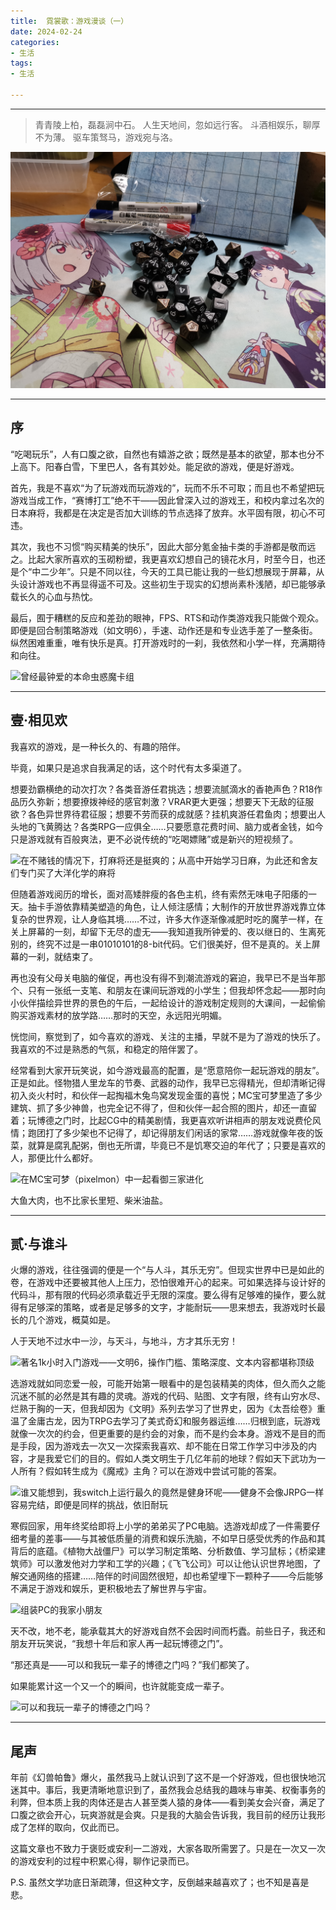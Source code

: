 ```yaml
---
title:  霓裳歌：游戏漫谈（一）
date: 2024-02-24
categories:
- 生活
tags:
- 生活

--- 
```



---

> 青青陵上柏，磊磊涧中石。 人生天地间，忽如远行客。
斗酒相娱乐，聊厚不为薄。 驱车策驽马，游戏宛与洛。
> 

![多年后我能回忆起的最快乐的游戏瞬间，是和朋友们在春日影中一起投骰子、等待落樱的时刻。游戏的形式和内容随着时光流转变化，只有快乐是朴素而简单的。](https://raw.githubusercontent.com/DF-Master/yidapicbed/main/2024/202401/202401GAME/202401GAME00.jpg)

---

<!--more-->


## 序

“吃喝玩乐”，人有口腹之欲，自然也有嬉游之欲；既然是基本的欲望，那本也分不上高下。阳春白雪，下里巴人，各有其妙处。能足欲的游戏，便是好游戏。

首先，我是不喜欢“为了玩游戏而玩游戏的”，玩而不乐不可取；而且也不希望把玩游戏当成工作，“赛博打工”绝不干——因此曾深入过的游戏王，和校内拿过名次的日本麻将，我都是在决定是否加大训练的节点选择了放弃。水平固有限，初心不可违。

其次，我也不习惯“购买精美的快乐”，因此大部分氪金抽卡类的手游都是敬而远之。比起大家所喜欢的玉砌粉塑，我更喜欢幻想自己的镜花水月，时至今日，也还是个“中二少年”。只是不同以往，今天的工具已能让我的一些幻想展现于屏幕，从头设计游戏也不再显得遥不可及。这些初生于现实的幻想尚素朴浅陋，却已能够承载长久的心血与热忱。

最后，囿于糟糕的反应和差劲的眼神，FPS、RTS和动作类游戏我只能做个观众。即便是回合制策略游戏（如文明6），手速、动作还是和专业选手差了一整条街。纵然困难重重，唯有快乐是真。打开游戏时的一刹，我依然和小学一样，充满期待和向往。

![曾经最钟爱的本命虫惑魔卡组](https://raw.githubusercontent.com/DF-Master/yidapicbed/main/2024/202401/202401GAME/202401GAME01.jpg)



---

## 壹·相见欢

我喜欢的游戏，是一种长久的、有趣的陪伴。

毕竟，如果只是追求自我满足的话，这个时代有太多渠道了。

想要劲霸横绝的动次打次？各类音游任君挑选；想要流腻滴水的香艳声色？R18作品历久弥新；想要撩拨神经的感官刺激？VRAR更大更强；想要天下无敌的征服欲？各色异世界待君征服；想要不劳而获的成就感？挂机爽游任君鱼肉；想要出人头地的飞黄腾达？各类RPG一应俱全……只要愿意花费时间、脑力或者金钱，如今只是游戏就有百般爽法，更不必说传统的“吃喝嫖赌”或是新兴的短视频了。

![在不赌钱的情况下，打麻将还是挺爽的；从高中开始学习日麻，为此还和舍友们专门买了大洋化学的麻将](%E9%9C%93%E8%A3%B3%E6%AD%8C%EF%BC%9A%E6%B8%B8%E6%88%8F%E6%BC%AB%E8%B0%88%EF%BC%88%E4%B8%80%EF%BC%89%2003d00bbba139400eac762359f83fdea7/202401GAME02.jpg)



但随着游戏阅历的增长，面对高矮胖瘦的各色主机，终有索然无味电子阳痿的一天。抽卡手游依靠精美塑造的角色，让人倾注感情；大制作的开放世界游戏靠立体复杂的世界观，让人身临其境……不过，许多大作逐渐像减肥时吃的魔芋一样，在关上屏幕的一刻，却留下无尽的虚无——我知道我所钟爱的、夜以继日的、生离死别的，终究不过是一串01010101的8-bit代码。它们很美好，但不是真的。关上屏幕的一刹，就结束了。

再也没有父母关电脑的催促，再也没有得不到潮流游戏的窘迫，我早已不是当年那个、只有一张纸一支笔、和朋友在课间玩游戏的小学生；但我却怀念起——那时向小伙伴描绘异世界的景色的午后，一起给设计的游戏制定规则的大课间，一起偷偷购买游戏素材的放学路……那时的天空，永远阳光明媚。

恍惚间，察觉到了，如今喜欢的游戏、关注的主播，早就不是为了游戏的快乐了。我喜欢的不过是熟悉的气氛，和稳定的陪伴罢了。

经常看到大家开玩笑说，如今游戏最高的配置，是“愿意陪你一起玩游戏的朋友”。正是如此。怪物猎人里龙车的节奏、武器的动作，我早已忘得精光，但却清晰记得初入炎火村时，和伙伴一起掏福木兔鸟窝发现金蛋的喜悦；MC宝可梦里造了多少建筑、抓了多少神兽，也完全记不得了，但和伙伴一起合照的图片，却还一直留着；玩博德之门时，比起CG中的精美剧情，我更喜欢听讲相声的朋友戏说费伦风情；跑团打了多少架也不记得了，却记得朋友们闲话的家常……游戏就像年夜的饭菜，就算是腐乳配粥，倒也无所谓，毕竟已不是饥寒交迫的年代了；只要是喜欢的人，那便比什么都好。

![在MC宝可梦（pixelmon）中一起看御三家进化](%E9%9C%93%E8%A3%B3%E6%AD%8C%EF%BC%9A%E6%B8%B8%E6%88%8F%E6%BC%AB%E8%B0%88%EF%BC%88%E4%B8%80%EF%BC%89%2003d00bbba139400eac762359f83fdea7/202401GAME03.jpg)



大鱼大肉，也不比家长里短、柴米油盐。

---

## 贰·与谁斗

火爆的游戏，往往强调的便是一个“与人斗，其乐无穷”。但现实世界中已是如此的卷，在游戏中还要被其他人上压力，恐怕很难开心的起来。可如果选择与设计好的代码斗，那有限的代码必须承载近乎无限的深度。要么得有足够难的操作，要么就得有足够深的策略，或者是足够多的文字，才能耐玩——思来想去，我游戏时长最长的几个游戏，概莫如是。

人于天地不过水中一沙，与天斗，与地斗，方才其乐无穷！

![著名1k小时入门游戏——文明6，操作门槛、策略深度、文本内容都堪称顶级](%E9%9C%93%E8%A3%B3%E6%AD%8C%EF%BC%9A%E6%B8%B8%E6%88%8F%E6%BC%AB%E8%B0%88%EF%BC%88%E4%B8%80%EF%BC%89%2003d00bbba139400eac762359f83fdea7/202401GAME04.png)



选游戏就如同恋爱一般，可能开始第一眼看中的是包装精美的肉体，但久而久之能沉迷不腻的必然是其有趣的灵魂。游戏的代码、贴图、文字有限，终有山穷水尽、烂熟于胸的一天，但我却因为《文明》系列去学习了世界史，因为《太吾绘卷》重温了金庸古龙，因为TRPG去学习了美式奇幻和服务器运维……归根到底，玩游戏就像一次次的约会，但更重要的是约会的对象，而不是约会本身。游戏不是目的而是手段，因为游戏去一次又一次探索我喜欢、却不能在日常工作学习中涉及的内容，才是我爱它们的目的。假如人类文明生于几亿年前的地球？假如天下武功为一人所有？假如转生成为《魔戒》主角？可以在游戏中尝试可能的答案。

![谁又能想到，我switch上运行最久的竟然是健身环呢——健身不会像JRPG一样容易完结，即便是同样的挑战，依旧耐玩](%E9%9C%93%E8%A3%B3%E6%AD%8C%EF%BC%9A%E6%B8%B8%E6%88%8F%E6%BC%AB%E8%B0%88%EF%BC%88%E4%B8%80%EF%BC%89%2003d00bbba139400eac762359f83fdea7/202401GAME05.jpg)


寒假回家，用年终奖给即将上小学的弟弟买了PC电脑。选游戏却成了一件需要仔细考量的差事——与其被低质量的消费和娱乐洗脑，不如早日感受优秀的作品和其背后的底蕴。《植物大战僵尸》可以学习制定策略、分析数值、学习鼠标；《桥梁建筑师》可以激发他对力学和工学的兴趣；《飞飞公司》可以让他认识世界地图，了解交通网络的搭建……陪伴的时间固然很短，却也希望埋下一颗种子——今后能够不满足于游戏和娱乐，更积极地去了解世界与宇宙。

![组装PC的我家小朋友](%E9%9C%93%E8%A3%B3%E6%AD%8C%EF%BC%9A%E6%B8%B8%E6%88%8F%E6%BC%AB%E8%B0%88%EF%BC%88%E4%B8%80%EF%BC%89%2003d00bbba139400eac762359f83fdea7/202401GAME06.jpg)



天不改，地不老，能承载其大的好游戏自然不会因时间而朽蠹。前些日子，我还和朋友开玩笑说，“我想十年后和家人再一起玩博德之门”。

“那还真是——可以和我玩一辈子的博德之门吗？”我们都笑了。

如果能累计这一个又一个的瞬间，也许就能变成一辈子。

![可以和我玩一辈子的博德之门吗？](%E9%9C%93%E8%A3%B3%E6%AD%8C%EF%BC%9A%E6%B8%B8%E6%88%8F%E6%BC%AB%E8%B0%88%EF%BC%88%E4%B8%80%EF%BC%89%2003d00bbba139400eac762359f83fdea7/202401GAME07.jpg)


---

## 尾声

年前《幻兽帕鲁》爆火，虽然我马上就认识到了这不是一个好游戏，但也很快地沉迷其中。事后，我更清晰地意识到了，虽然我会总结我的趣味与审美、权衡事务的利弊，但本质上我的肉体还是古人甚至类人猿的身体——看到美女会兴奋，满足了口腹之欲会开心，玩爽游就是会爽。只是我的大脑会告诉我，我目前的经历让我形成了怎样的取向，仅此而已。

这篇文章也不致力于褒贬或安利一二游戏，大家各取所需罢了。只是在一次又一次的游戏安利的过程中积累心得，聊作记录而已。

P.S. 虽然文学功底日渐疏薄，但这种文字，反倒越来越喜欢了；也不知是喜是悲。